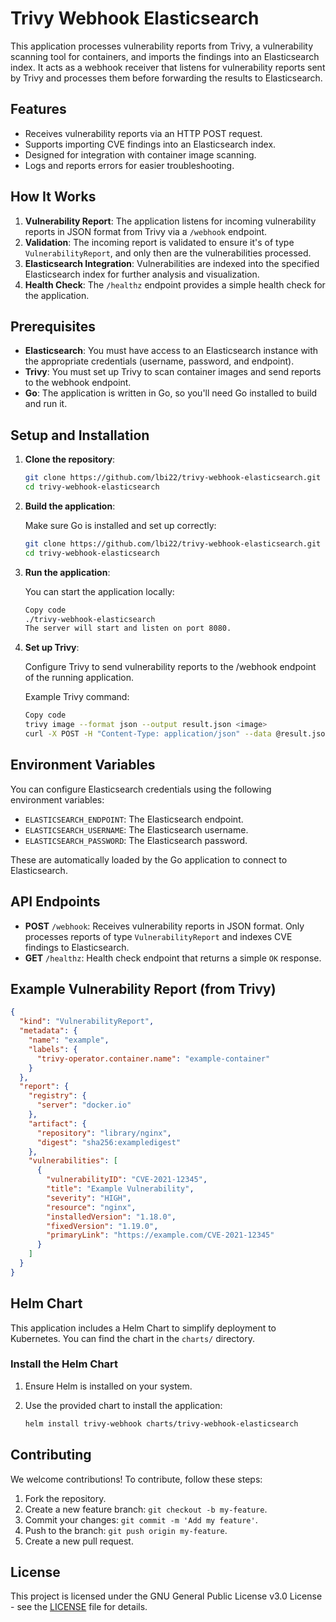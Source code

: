 # Trivy Webhook Elasticsearch

This application processes vulnerability reports from Trivy, a vulnerability scanning tool for containers, and imports the findings into an Elasticsearch index. It acts as a webhook receiver that listens for vulnerability reports sent by Trivy and processes them before forwarding the results to Elasticsearch.

## Features

- Receives vulnerability reports via an HTTP POST request.
- Supports importing CVE findings into an Elasticsearch index.
- Designed for integration with container image scanning.
- Logs and reports errors for easier troubleshooting.

## How It Works

1. **Vulnerability Report**: The application listens for incoming vulnerability reports in JSON format from Trivy via a `/webhook` endpoint.
2. **Validation**: The incoming report is validated to ensure it's of type `VulnerabilityReport`, and only then are the vulnerabilities processed.
3. **Elasticsearch Integration**: Vulnerabilities are indexed into the specified Elasticsearch index for further analysis and visualization.
4. **Health Check**: The `/healthz` endpoint provides a simple health check for the application.

## Prerequisites

- **Elasticsearch**: You must have access to an Elasticsearch instance with the appropriate credentials (username, password, and endpoint).
- **Trivy**: You must set up Trivy to scan container images and send reports to the webhook endpoint.
- **Go**: The application is written in Go, so you'll need Go installed to build and run it.

## Setup and Installation

1. **Clone the repository**:

   ```bash
   git clone https://github.com/lbi22/trivy-webhook-elasticsearch.git
   cd trivy-webhook-elasticsearch

2. **Build the application**:

   Make sure Go is installed and set up correctly:
   ```bash
   git clone https://github.com/lbi22/trivy-webhook-elasticsearch.git
   cd trivy-webhook-elasticsearch

3. **Run the application**:

    You can start the application locally:
    ```bash
    Copy code
    ./trivy-webhook-elasticsearch
    The server will start and listen on port 8080.

4. **Set up Trivy**:

    Configure Trivy to send vulnerability reports to the /webhook endpoint of the running application.

    Example Trivy command:

    ```bash
    Copy code
    trivy image --format json --output result.json <image>
    curl -X POST -H "Content-Type: application/json" --data @result.json http://localhost:8080/webhook

## Environment Variables

You can configure Elasticsearch credentials using the following environment variables:

- `ELASTICSEARCH_ENDPOINT`: The Elasticsearch endpoint.
- `ELASTICSEARCH_USERNAME`: The Elasticsearch username.
- `ELASTICSEARCH_PASSWORD`: The Elasticsearch password.

These are automatically loaded by the Go application to connect to Elasticsearch.

## API Endpoints

- **POST** `/webhook`: Receives vulnerability reports in JSON format. Only processes reports of type `VulnerabilityReport` and indexes CVE findings to Elasticsearch.
- **GET** `/healthz`: Health check endpoint that returns a simple `OK` response.

## Example Vulnerability Report (from Trivy)

```json
{
  "kind": "VulnerabilityReport",
  "metadata": {
    "name": "example",
    "labels": {
      "trivy-operator.container.name": "example-container"
    }
  },
  "report": {
    "registry": {
      "server": "docker.io"
    },
    "artifact": {
      "repository": "library/nginx",
      "digest": "sha256:exampledigest"
    },
    "vulnerabilities": [
      {
        "vulnerabilityID": "CVE-2021-12345",
        "title": "Example Vulnerability",
        "severity": "HIGH",
        "resource": "nginx",
        "installedVersion": "1.18.0",
        "fixedVersion": "1.19.0",
        "primaryLink": "https://example.com/CVE-2021-12345"
      }
    ]
  }
}
```
## Helm Chart

This application includes a Helm Chart to simplify deployment to Kubernetes. You can find the chart in the `charts/` directory.

### Install the Helm Chart

1. Ensure Helm is installed on your system.
2. Use the provided chart to install the application:

   ```bash
   helm install trivy-webhook charts/trivy-webhook-elasticsearch

## Contributing

We welcome contributions! To contribute, follow these steps:

1. Fork the repository.
2. Create a new feature branch: `git checkout -b my-feature`.
3. Commit your changes: `git commit -m 'Add my feature'`.
4. Push to the branch: `git push origin my-feature`.
5. Create a new pull request.

## License

This project is licensed under the GNU General Public License v3.0 License - see the [LICENSE](LICENSE) file for details.

